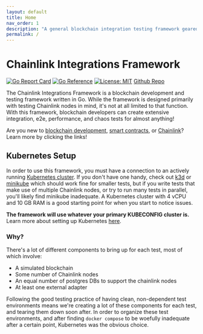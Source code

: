 ```yaml
---
layout: default
title: Home
nav_order: 1
description: "A general blockchain integration testing framework geared towards Chainlink projects"
permalink: /
---
```


# Chainlink Integrations Framework

[![Go Report Card](https://goreportcard.com/badge/github.com/smartcontractkit/integrations-framework)](https://goreportcard.com/report/github.com/smartcontractkit/integrations-framework)
[![Go Reference](https://pkg.go.dev/badge/github.com/smartcontractkit/integrations-framework.svg)](https://pkg.go.dev/github.com/smartcontractkit/integrations-framework)
[![License: MIT](https://img.shields.io/badge/License-MIT-yellow.svg)](https://opensource.org/licenses/MIT)
[Github Repo](https://github.com/smartcontractkit/integrations-framework)

The Chainlink Integrations Framework is a blockchain development and testing framework written in Go. While the framework is designed primarily with testing Chainlink nodes in mind, it's not at all limited to that function. With this framework, blockchain developers can create extensive integration, e2e, performance, and chaos tests for almost anything!

Are you new to [blockchain development](https://ethereum.org/en/developers/docs/), [smart contracts](https://docs.chain.link/docs/beginners-tutorial/), or [Chainlink](https://chain.link/)? Learn more by clicking the links!

## Kubernetes Setup

In order to use this framework, you must have a connection to an actively running [Kubernetes cluster](https://kubernetes.io/docs/tasks/access-application-cluster/access-cluster/). If you don't have one handy, check out [k3d](https://k3d.io/) or [minikube](https://minikube.sigs.k8s.io/docs/start/) which should work fine for smaller tests, but if you write tests that make use of multiple Chainlink nodes, or try to run many tests in parallel, you'll likely find minikube inadequate. A Kubernetes cluster with 4 vCPU and 10 GB RAM is a good starting point for when you start to notice issues.

**The framework will use whatever your primary KUBECONFIG cluster is.** Learn more about setting up Kubernetes [here](https://kubernetes.io/docs/setup/).

### Why?

There's a lot of different components to bring up for each test, most of which involve:

* A simulated blockchain
* Some number of Chainlink nodes
* An equal number of postgres DBs to support the chainlink nodes
* At least one external adapter

Following the good testing practice of having clean, non-dependent test environments means we're creating a lot of these components for each test, and tearing them down soon after. In order to organize these test environments, and after finding `docker compose` to be woefully inadequate after a certain point, Kubernetes was the obvious choice.
